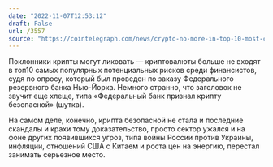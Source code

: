 ```yaml
---
date: "2022-11-07T12:53:12"
draft: False
url: /3557
source: "https://cointelegraph.com/news/crypto-no-more-in-top-10-most-cited-potential-risks-us-central-bank-report"
---
```


Поклонники крипты могут ликовать — криптовалюты больше не входят в топ10 самых популярных потенциальных рисков среди финансистов, судя по опросу, который был проведен по заказу Федерального резервного банка Нью-Йорка. Немного странно, что заголовок не звучит еще хлеще, типа «Федеральный банк признал крипту безопасной» (шутка).

На самом деле, конечно, крипта безопасной не стала и последние скандалы и крахи тому доказательство, просто сектор ужался и на фоне других появившихся угроз, типа войны России против Украины, инфляции, отношений США с Китаем и роста цен на энергию, перестал занимать серьезное место.
